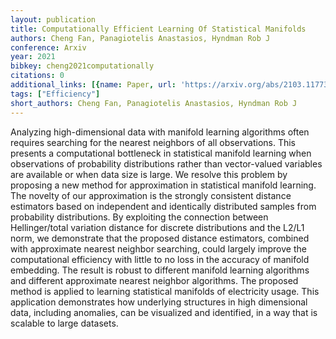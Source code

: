 ```yaml
---
layout: publication
title: Computationally Efficient Learning Of Statistical Manifolds
authors: Cheng Fan, Panagiotelis Anastasios, Hyndman Rob J
conference: Arxiv
year: 2021
bibkey: cheng2021computationally
citations: 0
additional_links: [{name: Paper, url: 'https://arxiv.org/abs/2103.11773'}]
tags: ["Efficiency"]
short_authors: Cheng Fan, Panagiotelis Anastasios, Hyndman Rob J
---
```

Analyzing high-dimensional data with manifold learning algorithms often
requires searching for the nearest neighbors of all observations. This presents
a computational bottleneck in statistical manifold learning when observations
of probability distributions rather than vector-valued variables are available
or when data size is large. We resolve this problem by proposing a new method
for approximation in statistical manifold learning. The novelty of our
approximation is the strongly consistent distance estimators based on
independent and identically distributed samples from probability distributions.
By exploiting the connection between Hellinger/total variation distance for
discrete distributions and the L2/L1 norm, we demonstrate that the proposed
distance estimators, combined with approximate nearest neighbor searching,
could largely improve the computational efficiency with little to no loss in
the accuracy of manifold embedding. The result is robust to different manifold
learning algorithms and different approximate nearest neighbor algorithms. The
proposed method is applied to learning statistical manifolds of electricity
usage. This application demonstrates how underlying structures in high
dimensional data, including anomalies, can be visualized and identified, in a
way that is scalable to large datasets.